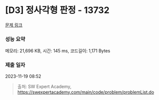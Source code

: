 # [D3] 정사각형 판정 - 13732 

[문제 링크](https://swexpertacademy.com/main/code/problem/problemDetail.do?contestProbId=AX8BAN1qTwoDFARO) 

### 성능 요약

메모리: 21,696 KB, 시간: 145 ms, 코드길이: 1,171 Bytes

### 제출 일자

2023-11-19 08:52



> 출처: SW Expert Academy, https://swexpertacademy.com/main/code/problem/problemList.do
